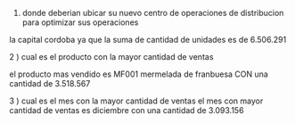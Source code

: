 1) donde deberian ubicar su nuevo centro de operaciones de distribucion para optimizar sus operaciones

la capital cordoba ya que la suma de cantidad de unidades es de 6.506.291


2 ) cual es el producto con la mayor cantidad de ventas

el producto mas vendido es MF001 mermelada de franbuesa CON una cantidad de 3.518.567

3 ) cual es el mes con la mayor cantidad de ventas
el mes con mayor cantidad de ventas es diciembre con una cantidad de 
3.093.156
